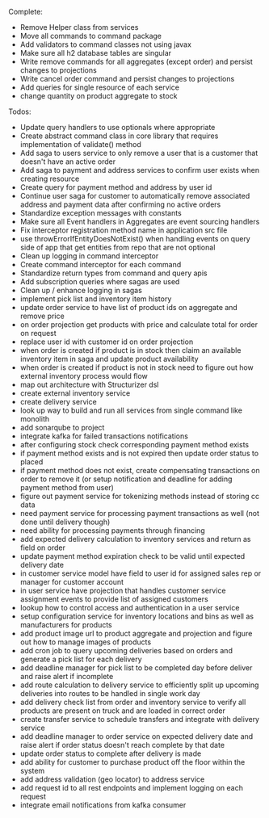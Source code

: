Complete:
- Remove Helper class from services
- Move all commands to command package
- Add validators to command classes not using javax
- Make sure all h2 database tables are singular
- Write remove commands for all aggregates (except order) and persist changes to projections
- Write cancel order command and persist changes to projections
- Add queries for single resource of each service
- change quantity on product aggregate to stock

Todos:
- Update query handlers to use optionals where appropriate
- Create abstract command class in core library that requires implementation of validate() method
- Add saga to users service to only remove a user that is a customer that doesn't have an active order
- Add saga to payment and address services to confirm user exists when creating resource
- Create query for payment method and address by user id
- Continue user saga for customer to automatically remove associated address and payment data after confirming no active orders
- Standardize exception messages with constants
- Make sure all Event handlers in Aggregates are event sourcing handlers
- Fix interceptor registration method name in application src file
- use throwErrorIfEntityDoesNotExist() when handling events on query side of app that get entities from repo that are not optional
- Clean up logging in command interceptor
- Create command interceptor for each command
- Standardize return types from command and query apis
- Add subscription queries where sagas are used
- Clean up / enhance logging in sagas
- implement pick list and inventory item history
- update order service to have list of product ids on aggregate and remove price
- on order projection get products with price and calculate total for order on request
- replace user id with customer id on order projection
- when order is created if product is in stock then claim an available inventory item in saga and update product availability
- when order is created if product is not in stock need to figure out how external inventory process would flow
- map out architecture with Structurizer dsl
- create external inventory service
- create delivery service
- look up way to build and run all services from single command like monolith
- add sonarqube to project
- integrate kafka for failed transactions notifications
- after configuring stock check corresponding payment method exists
- if payment method exists and is not expired then update order status to placed
- if payment method does not exist, create compensating transactions on order to remove it 
  (or setup notification and deadline for adding payment method from user)
- figure out payment service for tokenizing methods instead of storing cc data
- need payment service for processing payment transactions as well (not done until delivery though)
- need ability for processing payments through financing
- add expected delivery calculation to inventory services and return as field on order 
- update payment method expiration check to be valid until expected delivery date
- in customer service model have field to user id for assigned sales rep or manager for customer account
- in user service have projection that handles customer service assignment events to provide list of assigned customers
- lookup how to control access and authentication in a user service
- setup configuration service for inventory locations and bins as well as manufacturers for products
- add product image url to product aggregate and projection and figure out how to manage images of products
- add cron job to query upcoming deliveries based on orders and generate a pick list for each delivery
- add deadline manager for pick list to be completed day before deliver and raise alert if incomplete
- add route calculation to delivery service to efficiently split up upcoming deliveries into routes to be handled in single work day
- add delivery check list from order and inventory service to verify all products are present on truck and are loaded in correct order
- create transfer service to schedule transfers and integrate with delivery service
- add deadline manager to order service on expected delivery date and raise alert if order status doesn't reach complete by that date
- update order status to complete after delivery is made
- add ability for customer to purchase product off the floor within the system
- add address validation (geo locator) to address service
- add request id to all rest endpoints and implement logging on each request
- integrate email notifications from kafka consumer
